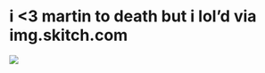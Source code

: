 <!--
id: 1491324201
link: http://tumblr.atmos.org/post/1491324201/i-3-martin-to-death-but-i-lold-via
slug: i-3-martin-to-death-but-i-lold-via
date: Fri Nov 05 2010 16:31:27 GMT-0700 (PDT)
publish: 2010-11-05
tags: 
title: i &lt;3 martin to death but i lol&#8217;d via img.skitch.com
-->


i &lt;3 martin to death but i lol&#8217;d via img.skitch.com
============================================================

![](http://www.tumblr.com/photo/1280/atmos/1491324201/1/tumblr_lbfqofXr4F1qz4sng)

